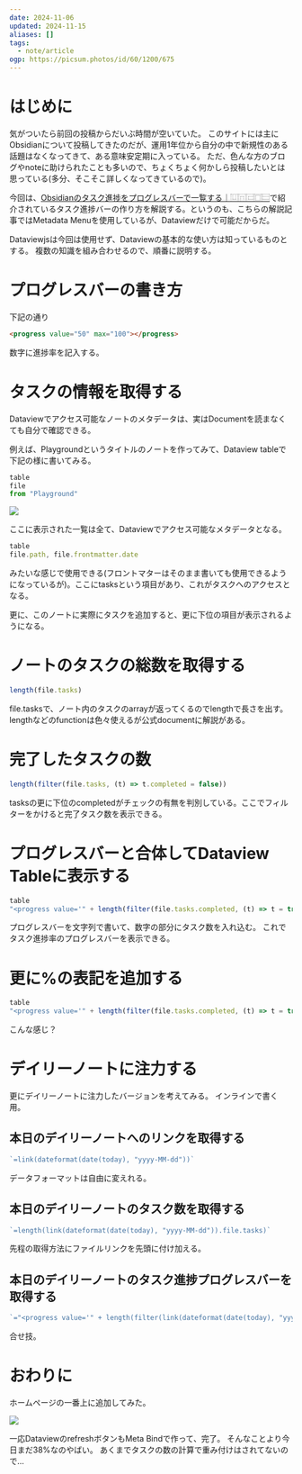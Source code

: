 ```yaml
---
date: 2024-11-06
updated: 2024-11-15
aliases: []
tags:
  - note/article
ogp: https://picsum.photos/id/60/1200/675
---
```


# はじめに

気がついたら前回の投稿からだいぶ時間が空いていた。
このサイトには主にObsidianについて投稿してきたのだが、運用1年位から自分の中で新規性のある話題はなくなってきて、ある意味安定期に入っている。
ただ、色んな方のブログやnoteに助けられたことも多いので、ちょくちょく何かしら投稿したいとは思っている(多分、そこそこ詳しくなってきているので)。

今回は、[Obsidianのタスク進捗をプログレスバーで一覧する｜⿶⿵⿷⿴⿳](https://note.com/unco3/n/n49b6afaef623)で紹介されているタスク進捗バーの作り方を解説する。というのも、こちらの解説記事ではMetadata Menuを使用しているが、Dataviewだけで可能だからだ。

Dataviewjsは今回は使用せず、Dataviewの基本的な使い方は知っているものとする。
複数の知識を組み合わせるので、順番に説明する。

# プログレスバーの書き方

下記の通り

```html
<progress value="50" max="100"></progress>
```

数字に進捗率を記入する。

# タスクの情報を取得する

Dataviewでアクセス可能なノートのメタデータは、実はDocumentを読まなくても自分で確認できる。

例えば、Playgroundというタイトルのノートを作ってみて、Dataview tableで下記の様に書いてみる。

```js
table
file
from "Playground"
```

![](https://filedn.com/lF97wFVWosQpHEoDAbvva0h/Publish/%E3%82%B9%E3%82%AF%E3%83%AA%E3%83%BC%E3%83%B3%E3%82%B7%E3%83%A7%E3%83%83%E3%83%88%202024-11-06%2020.50.10.png)

ここに表示された一覧は全て、Dataviewでアクセス可能なメタデータとなる。

```js
table
file.path, file.frontmatter.date
```

みたいな感じで使用できる(フロントマターはそのまま書いても使用できるようになっているが)。ここにtasksという項目があり、これがタスクへのアクセスとなる。

更に、このノートに実際にタスクを追加すると、更に下位の項目が表示されるようになる。

# ノートのタスクの総数を取得する

```js
length(file.tasks)
```

file.tasksで、ノート内のタスクのarrayが返ってくるのでlengthで長さを出す。
lengthなどのfunctionは色々使えるが公式documentに解説がある。

# 完了したタスクの数

```js
length(filter(file.tasks, (t) => t.completed = false))
```

tasksの更に下位のcompletedがチェックの有無を判別している。ここでフィルターをかけると完了タスク数を表示できる。

# プログレスバーと合体してDataview Tableに表示する

```js
table
"<progress value='" + length(filter(file.tasks.completed, (t) => t = true)) + "' max='" + length(file.tasks) + "'></progress>"
```

プログレスバーを文字列で書いて、数字の部分にタスク数を入れ込む。
これでタスク進捗率のプログレスバーを表示できる。

# 更に%の表記を追加する

```js
table
"<progress value='" + length(filter(file.tasks.completed, (t) => t = true)) + "' max='" + length(file.tasks) + "'></progress>" + choice(length(file.tasks), round(length(filter(file.tasks.completed, (t) => t = true))/length(file.tasks)*100), 0) + "%"  AS Progress
```

こんな感じ？

# デイリーノートに注力する

更にデイリーノートに注力したバージョンを考えてみる。
インラインで書く用。

## 本日のデイリーノートへのリンクを取得する

```js
`=link(dateformat(date(today), "yyyy-MM-dd"))`
```

データフォーマットは自由に変えれる。

## 本日のデイリーノートのタスク数を取得する

```js
`=length(link(dateformat(date(today), "yyyy-MM-dd")).file.tasks)`
```

先程の取得方法にファイルリンクを先頭に付け加える。

## 本日のデイリーノートのタスク進捗プログレスバーを取得する

```js
`="<progress value='" + length(filter(link(dateformat(date(today), "yyyy-MM-dd")).file.tasks.completed, (t) => t = true)) + "' max='" + length(link(dateformat(date(today), "yyyy-MM-dd")).file.tasks) + "'></progress>" + choice(length(link(dateformat(date(today), "yyyy-MM-dd")).file.tasks), round(length(filter(link(dateformat(date(today), "yyyy-MM-dd")).file.tasks.completed, (t) => t = true))/length(link(dateformat(date(today), "yyyy-MM-dd")).file.tasks)*100), 0) + "%"`
```

合せ技。

# おわりに

ホームページの一番上に追加してみた。

![](https://filedn.com/lF97wFVWosQpHEoDAbvva0h/Publish/%E3%82%B9%E3%82%AF%E3%83%AA%E3%83%BC%E3%83%B3%E3%82%B7%E3%83%A7%E3%83%83%E3%83%88%202024-11-06%2021.11.52.png)

一応DataviewのrefreshボタンもMeta Bindで作って、完了。
そんなことより今日まだ38%なのやばい。
あくまでタスクの数の計算で重み付けはされてないので...
